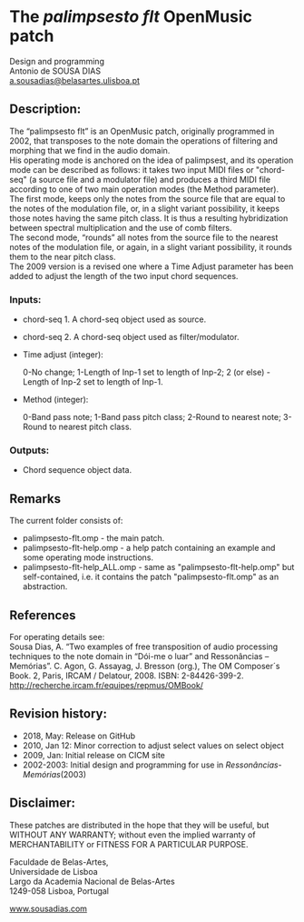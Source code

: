 # The _palimpsesto flt_ OpenMusic patch

Design and programming<br>
Antonio de SOUSA DIAS<br>
a.sousadias@belasartes.ulisboa.pt

## Description:
The “palimpsesto flt” is an OpenMusic patch, originally programmed in 2002, that transposes to the note domain the operations of filtering and morphing that we find in the audio domain.<br>
His operating mode is anchored on the idea of palimpsest, and its operation mode can be described as follows:  it takes two input MIDI files or "chord-seq" (a source file and a modulator file) and produces a third MIDI file according to one of two main operation modes (the Method parameter).<br>
The first mode, keeps only the notes from the source file that are equal to the notes of the modulation file, or, in a slight variant possibility, it keeps those notes having the same pitch class. It is thus a resulting hybridization between spectral multiplication and the use of comb filters.<br>
The second mode, “rounds” all notes from the source file to the nearest notes of the modulation file, or again, in a slight variant possibility, it rounds them to the near pitch class.<br>
The 2009 version is a revised one where a Time Adjust parameter has been added to adjust the length of the two input chord sequences.<br>

### Inputs:
- chord-seq 1. A chord-seq object used as source.
- chord-seq 2. A chord-seq object used as filter/modulator.<br>
- Time adjust (integer):<br>

	0-No change;
	1-Length of Inp-1 set to length of Inp-2;
	2 (or else) -Length of Inp-2 set to length of Inp-1.
	
- Method (integer):<br>

	0-Band pass note;
	1-Band pass pitch class;
	2-Round to nearest note;
	3-Round to nearest pitch class.
	
### Outputs:
- Chord sequence object data.

## Remarks
The current folder consists of:<br>
- palimpsesto-flt.omp - the main patch.<br>
- palimpsesto-flt-help.omp - a help patch containing an example and some operating mode instructions.<br>
- palimpsesto-flt-help_ALL.omp - same as "palimpsesto-flt-help.omp" but self-contained, i.e. it contains the patch "palimpsesto-flt.omp" as an abstraction.<br>

## References
For operating details see:<br>
Sousa Dias, A. “Two examples of free transposition of audio processing techniques to the note domain in “Dói-me o luar” and Ressonâncias – Memórias”. C. Agon, G. Assayag, J. Bresson (org.), The OM Composer´s Book. 2, Paris, IRCAM / Delatour, 2008.
ISBN: 2-84426-399-2.
http://recherche.ircam.fr/equipes/repmus/OMBook/


## Revision history:
- 2018, May: Release on GitHub<br>
- 2010, Jan 12: Minor correction to adjust select values on select object<br>
- 2009, Jan: Initial release on CICM site<br>
- 2002-2003: Initial design and programming for use in _Ressonâncias-Memórias_(2003)<br>

## Disclaimer:
These patches are distributed in the hope that they will be useful, but WITHOUT ANY WARRANTY; without even the implied warranty of MERCHANTABILITY or FITNESS FOR A PARTICULAR PURPOSE.<br>

Faculdade de Belas-Artes,<br>
Universidade de Lisboa<br>
Largo da Academia Nacional de Belas-Artes<br>
1249-058 Lisboa, Portugal<br>

www.sousadias.com


